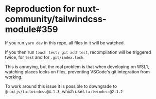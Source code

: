 # Reproduction for nuxt-community/tailwindcss-module#359

If you run `yarn dev` in this repo, all files in it will be watched.

If you then run `touch test; git add test`, recompilation will be triggered twice, for `test` and for `.git/index.lock`.

This is annoying, but the real problem is that when developing on WSL1, watching places locks on files, preventing VSCode's git integration from working.

To work around this issue it is possible to downgrade to `@nuxtjs/tailwindcss@4.1.3`, which uses `tailwindcss@2.1.2`
